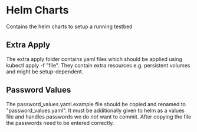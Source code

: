 
# Helm Charts

Contains the helm charts to setup a running testbed

## Extra Apply
The extra apply folder contains yaml files which should be applied using kubectl apply -f "file".
They contain extra resources e.g. persistent volumes and might be setup-dependent.

## Password Values
The password_values.yaml.example file should be copied and renamed to "password_values.yaml". It must be additionally given to helm as a values file and handles passwords we do *not* want to commit. After copying the file the passwords need to be entered correctly.
